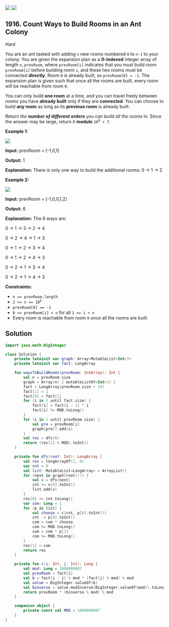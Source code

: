 [![](https://img.shields.io/github/stars/javadev/LeetCode-in-Kotlin?label=Stars&style=flat-square)](https://github.com/javadev/LeetCode-in-Kotlin)
[![](https://img.shields.io/github/forks/javadev/LeetCode-in-Kotlin?label=Fork%20me%20on%20GitHub%20&style=flat-square)](https://github.com/javadev/LeetCode-in-Kotlin/fork)

## 1916\. Count Ways to Build Rooms in an Ant Colony

Hard

You are an ant tasked with adding `n` new rooms numbered `0` to `n-1` to your colony. You are given the expansion plan as a **0-indexed** integer array of length `n`, `prevRoom`, where `prevRoom[i]` indicates that you must build room `prevRoom[i]` before building room `i`, and these two rooms must be connected **directly**. Room `0` is already built, so `prevRoom[0] = -1`. The expansion plan is given such that once all the rooms are built, every room will be reachable from room `0`.

You can only build **one room** at a time, and you can travel freely between rooms you have **already built** only if they are **connected**. You can choose to build **any room** as long as its **previous room** is already built.

Return _the **number of different orders** you can build all the rooms in_. Since the answer may be large, return it **modulo** <code>10<sup>9</sup> + 7</code>.

**Example 1:**

![](https://assets.leetcode.com/uploads/2021/06/19/d1.JPG)

**Input:** prevRoom = [-1,0,1]

**Output:** 1

**Explanation:** There is only one way to build the additional rooms: 0 → 1 → 2

**Example 2:**

**![](https://assets.leetcode.com/uploads/2021/06/19/d2.JPG)**

**Input:** prevRoom = [-1,0,0,1,2]

**Output:** 6

**Explanation:** The 6 ways are: 

0 → 1 → 3 → 2 → 4 

0 → 2 → 4 → 1 → 3 

0 → 1 → 2 → 3 → 4 

0 → 1 → 2 → 4 → 3 

0 → 2 → 1 → 3 → 4 

0 → 2 → 1 → 4 → 3

**Constraints:**

*   `n == prevRoom.length`
*   <code>2 <= n <= 10<sup>5</sup></code>
*   `prevRoom[0] == -1`
*   `0 <= prevRoom[i] < n` for all `1 <= i < n`
*   Every room is reachable from room `0` once all the rooms are built.

## Solution

```kotlin
import java.math.BigInteger

class Solution {
    private lateinit var graph: Array<MutableList<Int>?>
    private lateinit var fact: LongArray

    fun waysToBuildRooms(prevRoom: IntArray): Int {
        val n = prevRoom.size
        graph = Array(n) { mutableListOf<Int>() }
        fact = LongArray(prevRoom.size + 10)
        fact[1] = 1
        fact[0] = fact[1]
        for (i in 2 until fact.size) {
            fact[i] = fact[i - 1] * i
            fact[i] %= MOD.toLong()
        }
        for (i in 1 until prevRoom.size) {
            val pre = prevRoom[i]
            graph[pre]?.add(i)
        }
        val res = dfs(0)
        return (res[1] % MOD).toInt()
    }

    private fun dfs(root: Int): LongArray {
        val res = longArrayOf(1, 0)
        var cnt = 0
        val list: MutableList<LongArray> = ArrayList()
        for (next in graph[root]!!) {
            val v = dfs(next)
            cnt += v[0].toInt()
            list.add(v)
        }
        res[0] += cnt.toLong()
        var com: Long = 1
        for (p in list) {
            val choose = c(cnt, p[0].toInt())
            cnt -= p[0].toInt()
            com = com * choose
            com %= MOD.toLong()
            com = com * p[1]
            com %= MOD.toLong()
        }
        res[1] = com
        return res
    }

    private fun c(i: Int, j: Int): Long {
        val mod: Long = 1000000007
        val prevRoom = fact[i]
        val b = fact[i - j] % mod * (fact[j] % mod) % mod
        val value = BigInteger.valueOf(b)
        val binverse = value.modInverse(BigInteger.valueOf(mod)).toLong()
        return prevRoom * (binverse % mod) % mod
    }

    companion object {
        private const val MOD = 1000000007
    }
}
```
